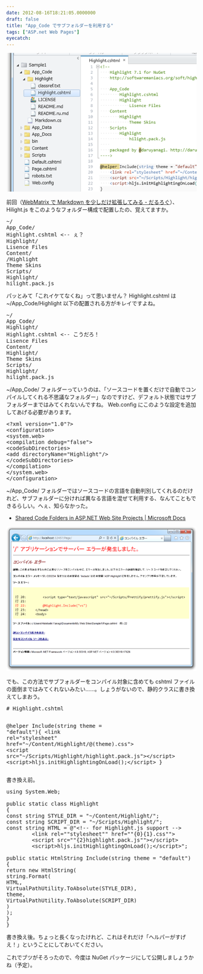 ```yaml
---
date: 2012-08-16T18:21:05.0000000
draft: false
title: "App_Code でサブフォルダーを利用する"
tags: ["ASP.net Web Pages"]
eyecatch: 
---
```

<p><span itemscope itemtype="http://schema.org/Photograph"><img src="20120816181253.png" alt="f:id:daruyanagi:20120816181253p:plain" title="f:id:daruyanagi:20120816181253p:plain" class="hatena-fotolife" itemprop="image"></span></p><p>前回（<a href="https://blog.daruyanagi.jp/entry/2012/08/16/155714">WebMatrix &#x3067; Markdown &#x3092;&#x5C11;&#x3057;&#x3060;&#x3051;&#x62E1;&#x5F35;&#x3057;&#x3066;&#x307F;&#x308B; - &#x3060;&#x308B;&#x308D;&#x3050;</a>）、 Hilight.js をこのようなフォルダー構成で配置したの、覚えてますか。</p>
<pre class="code" data-lang="" data-unlink>~/
App_Code/
Highlight.cshtml &lt;-- ぇ？
Highlight/
Lisence Files
Content/
/Highlight
Theme Skins
Scripts/
Highlight/
hilight.pack.js</pre><p>パッとみて「これイケてなくね」って思いません？ Highlight.cshtml は ~/App_Code/Highlight 以下の配置される方がキレイですよね。</p>
<pre class="code" data-lang="" data-unlink>~/
App_Code/
Highlight/
Highlight.cshtml &lt;-- こうだろ！
Lisence Files
Content/
Highlight/
Theme Skins
Scripts/
Highlight/
hilight.pack.js</pre><p>~/App_Code/ フォルダーっていうのは、「ソースコードを置くだけで自動でコンパイルしてくれる不思議なフォルダー」なのですけど、デフォルト状態ではサブフォルダーまではみてくれないんですね。 Web.config にこのような設定を追加してあげる必要があります。</p>
<pre class="code lang-xml" data-lang="xml" data-unlink><span class="synComment">&lt;?</span><span class="synType">xml version</span>=<span class="synConstant">&quot;1.0&quot;</span><span class="synComment">?&gt;</span>
<span class="synIdentifier">&lt;configuration&gt;</span>
<span class="synIdentifier">&lt;system</span><span class="synComment">.</span><span class="synIdentifier">web&gt;</span>
<span class="synIdentifier">&lt;compilation </span><span class="synType">debug</span>=<span class="synConstant">&quot;false&quot;</span><span class="synIdentifier">&gt;</span>
<span class="synIdentifier">&lt;codeSubDirectories&gt;</span>
<span class="synIdentifier">&lt;add </span><span class="synType">directoryName</span>=<span class="synConstant">&quot;Highlight&quot;</span><span class="synIdentifier">/&gt;</span>
<span class="synIdentifier">&lt;/codeSubDirectories&gt;</span>
<span class="synIdentifier">&lt;/compilation&gt;</span>
<span class="synIdentifier">&lt;/system</span><span class="synComment">.</span><span class="synIdentifier">web&gt;</span>
<span class="synIdentifier">&lt;/configuration&gt;</span>
</pre><p>~/App_Code/ フォルダーではソースコードの言語を自動判別してくれるのだけれど、サブフォルダーに分ければ異なる言語を混ぜて利用する、なんてこともできるらしい。へぇ、知らなかった。</p>

<ul>
<li><a href="http://msdn.microsoft.com/en-us/library/t990ks23.aspx">Shared Code Folders in ASP.NET Web Site Projects | Microsoft Docs</a></li>
</ul><p><span itemscope itemtype="http://schema.org/Photograph"><img src="20120816181753.png" alt="f:id:daruyanagi:20120816181753p:plain" title="f:id:daruyanagi:20120816181753p:plain" class="hatena-fotolife" itemprop="image"></span></p><p>でも、この方法でサブフォルダーをコンパイル対象に含めても cshtml ファイルの面倒まではみてくれないみたい……。しょうがないので、静的クラスに書き換えてしまおう。</p>
<pre class="code lang-cs" data-lang="cs" data-unlink># Highlight.cshtml

@helper Include(<span class="synType">string</span> theme = <span class="synConstant">&quot;default&quot;</span>){
&lt;link rel=<span class="synConstant">&quot;stylesheet&quot;</span> href=<span class="synConstant">&quot;~/Content/Highlight/@(theme).css&quot;</span>&gt;
&lt;script src=<span class="synConstant">&quot;~/Scripts/Highlight/highlight.pack.js&quot;</span>&gt;&lt;/script&gt;
&lt;script&gt;hljs.initHighlightingOnLoad();&lt;/script&gt;
}
</pre><p>書き換え前。</p>
<pre class="code lang-cs" data-lang="cs" data-unlink><span class="synStatement">using</span> System.Web;

<span class="synType">public</span> <span class="synType">static</span> <span class="synType">class</span> Highlight
{
<span class="synType">const</span> <span class="synType">string</span> STYLE_DIR = <span class="synConstant">&quot;~/Content/Highlight/&quot;</span>;
<span class="synType">const</span> <span class="synType">string</span> SCRIPT_DIR = <span class="synConstant">&quot;~/Scripts/Highlight/&quot;</span>;
<span class="synType">const</span> <span class="synType">string</span> HTML = <span class="synSpecial">@</span><span class="synConstant">&quot;&lt;!-- for Highlight.js support --&gt;</span>
<span class="synConstant">        &lt;link rel=&quot;&quot;stylesheet&quot;&quot; href=&quot;&quot;{0}{1}.css&quot;&quot;&gt;</span>
<span class="synConstant">        &lt;script src=&quot;&quot;{2}highlight.pack.js&quot;&quot;&gt;&lt;/script&gt;</span>
<span class="synConstant">        &lt;script&gt;hljs.initHighlightingOnLoad();&lt;/script&gt;&quot;</span>;

<span class="synType">public</span> <span class="synType">static</span> HtmlString Include(<span class="synType">string</span> theme = <span class="synConstant">&quot;default&quot;</span>)
{
<span class="synStatement">return</span> <span class="synStatement">new</span> HtmlString(
<span class="synType">string</span>.Format(
HTML,
VirtualPathUtility.ToAbsolute(STYLE_DIR),
theme,
VirtualPathUtility.ToAbsolute(SCRIPT_DIR)
)
);
}
}
</pre><p>書き換え後。ちょっと長くなったけれど、これはそれだけ「ヘルパーがすげえ！」ということにしておいてください。</p><p>これでブツがそろったので、今度は NuGet パッケージにして公開しましょうかね（予定）。</p>
